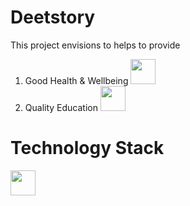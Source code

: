 # Deetstory

This project envisions to helps to provide </br>

1. Good Health & Wellbeing <img src="https://github.com/Subhankar-Ray192/Deetstory/assets/91007834/0e11f865-33f1-48c9-badb-5341e0fcb2c0" height=40 width=40><br>
2. Quality Education <img src="https://github.com/Subhankar-Ray192/Deetstory/assets/91007834/ea56ca3f-03b3-4d0f-9d6f-060dc61c497c" height=40 width=40><br>

# Technology Stack
<img src="https://github.com/Subhankar-Ray192/Deetstory/assets/91007834/f3ef3209-0eb0-45d0-981d-d19939b6a0ff" height=40 width=40>
